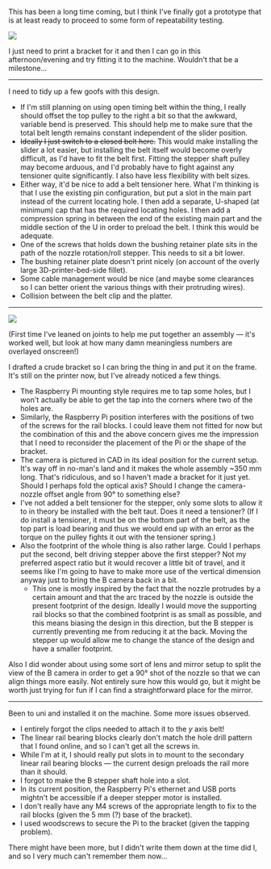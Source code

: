 This has been a long time coming, but I think I've finally got a prototype that is at least ready to proceed to some form of repeatability testing.

![](Image%203.jpeg)

I just need to print a bracket for it and then I can go in this afternoon/evening and try fitting it to the machine. Wouldn't that be a milestone…

---

I need to tidy up a few goofs with this design.

- If I'm still planning on using open timing belt within the thing, I really should offset the top pulley to the right a bit so that the awkward, variable bend is preserved. This should help me to make sure that the total belt length remains constant independent of the slider position.
- ~~Ideally I just switch to a closed belt here.~~ This would make installing the slider a lot easier, but installing the belt itself would become overly difficult, as I'd have to fit the belt first. Fitting the stepper shaft pulley may become arduous, and I'd probably have to fight against any tensioner quite significantly. I also have less flexibility with belt sizes.
- Either way, it'd be nice to add a belt tensioner here. What I'm thinking is that I use the existing pin configuration, but put a slot in the main part instead of the current locating hole. I then add a separate, U-shaped (at minimum) cap that has the required locating holes. I then add a compression spring in between the end of the existing main part and the middle section of the U in order to preload the belt. I think this would be adequate.
- One of the screws that holds down the bushing retainer plate sits in the path of the nozzle rotation/roll stepper. This needs to sit a bit lower.
- The bushing retainer plate doesn't print nicely (on account of the overly large 3D-printer-bed-side fillet).
- Some cable management would be nice (and maybe some clearances so I can better orient the various things with their protruding wires).
- Collision between the belt clip and the platter.

---

![](Screenshot%202024-08-29%20at%2018.47.36.png)

(First time I've leaned on joints to help me put together an assembly — it's worked well, but look at how many damn meaningless numbers are overlayed onscreen!)

I drafted a crude bracket so I can bring the thing in and put it on the frame. It's still on the printer now, but I've already noticed a few things.

- The Raspberry Pi mounting style requires me to tap some holes, but I won't actually be able to get the tap into the corners where two of the holes are.
- Similarly, the Raspberry Pi position interferes with the positions of two of the screws for the rail blocks. I could leave them not fitted for now but the combination of this and the above concern gives me the impression that I need to reconsider the placement of the Pi or the shape of the bracket.
- The camera is pictured in CAD in its ideal position for the current setup. It's way off in no-man's land and it makes the whole assembly ~350 mm long. That's ridiculous, and so I haven't made a bracket for it just yet. Should I perhaps fold the optical axis? Should I change the camera-nozzle offset angle from 90° to something else?
- I've not added a belt tensioner for the stepper, only some slots to allow it to in theory be installed with the belt taut. Does it need a tensioner? (If I do install a tensioner, it must be on the bottom part of the belt, as the top part is load bearing and thus we would end up with an error as the torque on the pulley fights it out with the tensioner spring.)
- Also the footprint of the whole thing is also rather large. Could I perhaps put the second, belt driving stepper above the first stepper? Not my preferred aspect ratio but it would recover a little bit of travel, and it seems like I'm going to have to make more use of the vertical dimension anyway just to bring the B camera back in a bit.
	- This one is mostly inspired by the fact that the nozzle protrudes by a certain amount and that the arc traced by the nozzle is outside the present footprint of the design. Ideally I would move the supporting rail blocks so that the combined footprint is as small as possible, and this means biasing the design in this direction, but the B stepper is currently preventing me from reducing it at the back. Moving the stepper up would allow me to change the stance of the design and have a smaller footprint.

Also I did wonder about using some sort of lens and mirror setup to split the view of the B camera in order to get a 90° shot of the nozzle so that we can align things more easily. Not entirely sure how this would go, but it might be worth just trying for fun if I can find a straightforward place for the mirror.

---

Been to uni and installed it on the machine. Some more issues observed.

- I entirely forgot the clips needed to attach it to the *y* axis belt!
- The linear rail bearing blocks clearly don't match the hole drill pattern that I found online, and so I can't get all the screws in.
- While I'm at it, I should really put slots in to mount to the secondary linear rail bearing blocks — the current design preloads the rail more than it should.
- I forgot to make the B stepper shaft hole into a slot.
- In its current position, the Raspberry Pi's ethernet and USB ports mightn't be accessible if a deeper stepper motor is installed.
- I don't really have any M4 screws of the appropriate length to fix to the rail blocks (given the 5 mm (?) base of the bracket).
- I used woodscrews to secure the Pi to the bracket (given the tapping problem).

There might have been more, but I didn't write them down at the time did I, and so I very much can't remember them now…